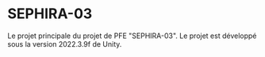 # SEPHIRA-03
 Le projet principale du projet de PFE "SEPHIRA-03".
 Le projet est développé sous la version 2022.3.9f de Unity.
